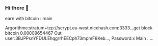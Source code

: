 ### Hi there 👋

<!--
**Lovepedia/Lovepedia** is a ✨ _special_ ✨ repository because its `README.md` (this file) appears on your GitHub profile.

Here are some ideas to get you started:
       Id: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
- 🔭 I’m currently working on ...
- 🌱 I’m currently learning ...
- 👯 I’m looking to collaborate on ...
- 🤔 I’m looking for help with ...
- 💬 Ask me about ...
- 📫 How to reach me: ...
- 😄 Pronouns: ...
- ⚡ Fun fact: ...
-->earn with bitcoin : main
Argorithme:stratum+tcp://scrypt.eu-west.nicehash.com:3333..,get block bitcoin 0.00009654467
Out user:3BJPPsnYFDULEhqgrrhEECph73mpmF8Keb...,
Password:x
 Main : ...
